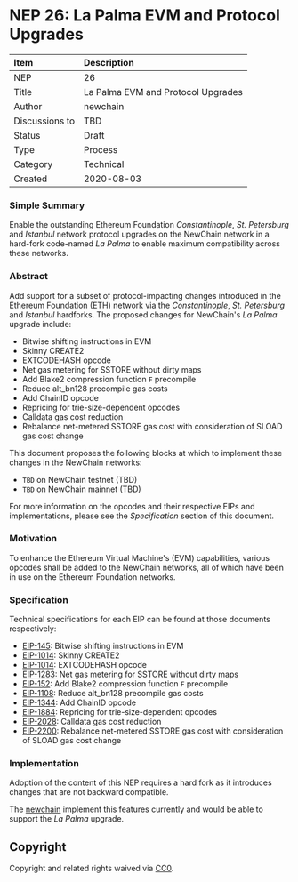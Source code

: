 
# NEP 26: La Palma EVM and Protocol Upgrades

| Item | Description |
|:-|:-|
| NEP | 26 |
| Title | La Palma EVM and Protocol Upgrades |
| Author | newchain |
| Discussions to | TBD |
| Status | Draft |
| Type | Process |
| Category | Technical |
| Created | 2020-08-03 |


### Simple Summary

Enable the outstanding Ethereum Foundation _Constantinople_, _St. Petersburg_ and _Istanbul_ network protocol upgrades on the NewChain network in a hard-fork code-named _La Palma_ to enable maximum compatibility across these networks.

### Abstract

Add support for a subset of protocol-impacting changes introduced in the Ethereum Foundation (ETH) network via the _Constantinople_, _St. Petersburg_ and _Istanbul_ hardforks. The proposed changes for NewChain's _La Palma_ upgrade include:

- Bitwise shifting instructions in EVM
- Skinny CREATE2
- EXTCODEHASH opcode
- Net gas metering for SSTORE without dirty maps
- Add Blake2 compression function `F` precompile
- Reduce alt_bn128 precompile gas costs
- Add ChainID opcode
- Repricing for trie-size-dependent opcodes
- Calldata gas cost reduction
- Rebalance net-metered SSTORE gas cost with consideration of SLOAD gas cost change

This document proposes the following blocks at which to implement these changes in the NewChain networks:

- `TBD` on NewChain testnet (TBD)
- `TBD` on NewChain mainnet (TBD)

For more information on the opcodes and their respective EIPs and implementations, please see the _Specification_ section of this document.

### Motivation

To enhance the Ethereum Virtual Machine's (EVM) capabilities, various opcodes shall be added to the NewChain networks, all of which have been in use on the Ethereum Foundation networks.

### Specification

Technical specifications for each EIP can be found at those documents respectively:

- [EIP-145](https://eips.ethereum.org/EIPS/eip-145): Bitwise shifting instructions in EVM
- [EIP-1014](https://eips.ethereum.org/EIPS/eip-1014): Skinny CREATE2
- [EIP-1014](https://eips.ethereum.org/EIPS/eip-1052): EXTCODEHASH opcode
- [EIP-1283](https://eips.ethereum.org/EIPS/eip-1283): Net gas metering for SSTORE without dirty maps
- [EIP-152](https://eips.ethereum.org/EIPS/eip-152): Add Blake2 compression function `F` precompile
- [EIP-1108](https://eips.ethereum.org/EIPS/eip-1108): Reduce alt_bn128 precompile gas costs
- [EIP-1344](https://eips.ethereum.org/EIPS/eip-1344): Add ChainID opcode
- [EIP-1884](https://eips.ethereum.org/EIPS/eip-1884): Repricing for trie-size-dependent opcodes
- [EIP-2028](https://eips.ethereum.org/EIPS/eip-2028): Calldata gas cost reduction
- [EIP-2200](https://eips.ethereum.org/EIPS/eip-2200): Rebalance net-metered SSTORE gas cost with consideration of SLOAD gas cost change

### Implementation

Adoption of the content of this NEP requires a hard fork as it introduces changes that are not backward compatible.

The [newchain](https://github.com/newtonproject/newchain) implement this features currently and would be able to support the _La Palma_ upgrade.

## Copyright

Copyright and related rights waived via [CC0](https://creativecommons.org/publicdomain/zero/1.0/).

